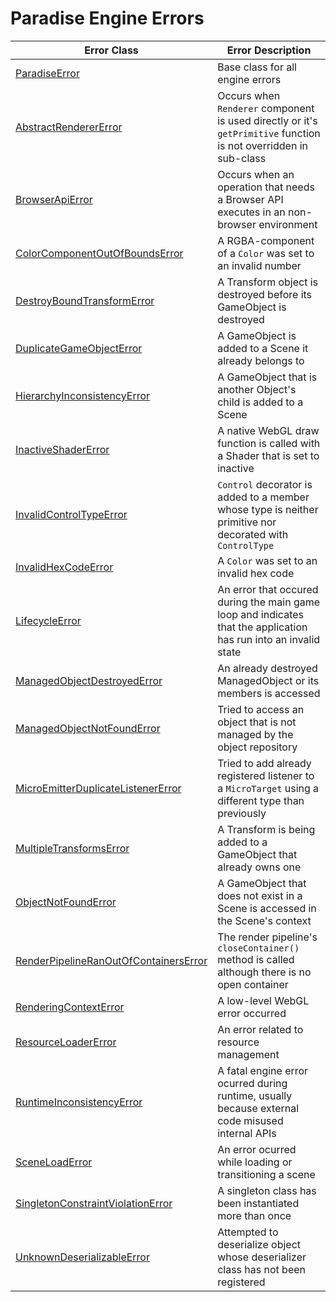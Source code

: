 # Paradise Engine Errors

| Error Class                             | Error Description                                                                                                |
| --------------------------------------- | ---------------------------------------------------------------------------------------------------------------- |
| [ParadiseError]                         | Base class for all engine errors                                                                                 |
| [AbstractRendererError]                 | Occurs when `Renderer` component is used directly or it's `getPrimitive` function is not overridden in sub-class |
| [BrowserApiError]                       | Occurs when an operation that needs a Browser API executes in an non-browser environment                         |
| [ColorComponentOutOfBoundsError]        | A RGBA-component of a `Color` was set to an invalid number                                                       |
| [DestroyBoundTransformError]            | A Transform object is destroyed before its GameObject is destroyed                                               |
| [DuplicateGameObjectError]              | A GameObject is added to a Scene it already belongs to                                                           |
| [HierarchyInconsistencyError]           | A GameObject that is another Object's child is added to a Scene                                                  |
| [InactiveShaderError]                   | A native WebGL draw function is called with a Shader that is set to inactive                                     |
| [InvalidControlTypeError]               | `Control` decorator is added to a member whose type is neither primitive nor decorated with `ControlType`        |
| [InvalidHexCodeError]                   | A `Color` was set to an invalid hex code                                                                         |
| [LifecycleError]                        | An error that occured during the main game loop and indicates that the application has run into an invalid state |
| [ManagedObjectDestroyedError]           | An already destroyed ManagedObject or its members is accessed                                                    |
| [ManagedObjectNotFoundError]            | Tried to access an object that is not managed by the object repository                                           |
| [MicroEmitterDuplicateListenerError]    | Tried to add already registered listener to a `MicroTarget` using a different type than previously               |
| [MultipleTransformsError]               | A Transform is being added to a GameObject that already owns one                                                 |
| [ObjectNotFoundError]                   | A GameObject that does not exist in a Scene is accessed in the Scene's context                                   |
| [RenderPipelineRanOutOfContainersError] | The render pipeline's `closeContainer()` method is called although there is no open container                    |
| [RenderingContextError]                 | A low-level WebGL error occurred                                                                                 |
| [ResourceLoaderError]                   | An error related to resource management                                                                          |
| [RuntimeInconsistencyError]             | A fatal engine error ocurred during runtime, usually because external code misused internal APIs                 |
| [SceneLoadError]                        | An error ocurred while loading or transitioning a scene                                                          |
| [SingletonConstraintViolationError]     | A singleton class has been instantiated more than once                                                           |
| [UnknownDeserializableError]            | Attempted to deserialize object whose deserializer class has not been registered                                 |

[paradiseerror]: ./paradise-error.ts
[abstractrenderererror]: ./abstract-renderer.ts
[browserapierror]: ./browser-api.ts
[colorcomponentoutofboundserror]: ./color-component-out-of-bounds.ts
[destroyboundtransformerror]: ./destroy-bound-transform.ts
[duplicategameobjecterror]: ./duplicate-game-object.ts
[hierarchyinconsistencyerror]: ./hierarchy-inconsistency.ts
[inactiveshadererror]: ./inactive-shader.ts
[invalidcontroltypeerror]: './invalid-control-type.ts
[invalidhexcodeerror]: './invalid-hex-code.ts'
[lifecycleerror]: './lifecycle-error.ts'
[managedobjectdestroyederror]: ./managed-object-destroyed.ts
[managedobjectnotfounderror]: ./managed-object-not-found.ts
[microemitterduplicatelistenererror]: ./micro-emitter-duplicate-listener.ts
[multipletransformserror]: ./multiple-transforms.ts
[objectnotfounderror]: ./object-not-found.ts
[renderpipelineranoutofcontainerserror]: ./render-pipeline-ran-out-of-containers.ts
[renderingcontexterror]: ./rendering-context.ts
[resourceloadererror]: ./resource-loader.ts
[runtimeinconsistencyerror]: ./runtime-inconsistency.ts
[sceneloaderror]: ./scene-load.ts
[singletonconstraintviolationerror]: ./singleton-constraint-violation.ts
[unknowndeserializableerror]: './unknown-deserializable.ts
